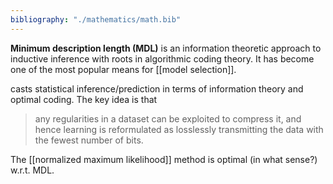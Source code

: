 ```yaml
---
bibliography: "./mathematics/math.bib"
---
```


**Minimum description length (MDL)**  is an information theoretic approach to inductive inference with roots in algorithmic coding theory. It has become one of the most popular means for [[model selection]].


casts statistical inference/prediction in terms of information theory and optimal coding. The key idea is that

> any regularities in a dataset can be exploited to compress it, and hence learning is reformulated as losslessly transmitting the data with the fewest number of bits.



The [[normalized maximum likelihood]] method is optimal (in what sense?) w.r.t. MDL.

